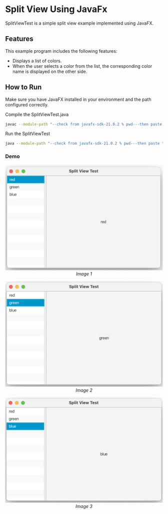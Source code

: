 # Split View Using JavaFx

SplitViewTest is a simple split view example implemented using JavaFX.

## Features

This example program includes the following features:

- Displays a list of colors.
- When the user selects a color from the list, the corresponding color name is displayed on the other side.

## How to Run

Make sure you have JavaFX installed in your environment and the path configured correctly.


Compile the SplitViewTest.java

```bash
javac --module-path "--check from javafx-sdk-21.0.2 % pwd---then paste to here" --add-modules javafx.controls SplitViewTest.java

```
Run the SplitViewTest
```bash
java --module-path "--check from javafx-sdk-21.0.2 % pwd---then paste to here" --add-modules javafx.controls SplitViewTest.java

```

### Demo


<!-- Image 1 -->
<p align="center">
  <img src="https://github.com/xiaosihuangsi/Split-View-Using-JavaFx/blob/main/RunningResult_1.png" alt="Image 1" width="600" />
  <br />
  <em>Image 1</em>
</p>

<!-- Image 2 -->
<p align="center">
  <img src="https://github.com/xiaosihuangsi/Split-View-Using-JavaFx/blob/main/RunningResult_2.png" alt="Image 2" width="600" />
  <br />
  <em>Image 2</em>
</p>

<!-- Image 3 -->
<p align="center">
  <img src="https://github.com/xiaosihuangsi/Split-View-Using-JavaFx/blob/main/RunningResult_3.png" alt="Image 3" width="600" />
  <br />
  <em>Image 3</em>
</p>
